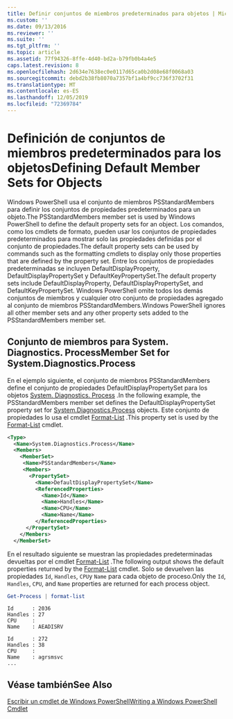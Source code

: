 ```yaml
---
title: Definir conjuntos de miembros predeterminados para objetos | Microsoft Docs
ms.custom: ''
ms.date: 09/13/2016
ms.reviewer: ''
ms.suite: ''
ms.tgt_pltfrm: ''
ms.topic: article
ms.assetid: 77f94326-8ffe-4d40-bd2a-b79fb0b4a4e5
caps.latest.revision: 8
ms.openlocfilehash: 2d634e7638ec0e0117d65ca0b2d08e68f0068a03
ms.sourcegitcommit: debd2b38fb8070a7357bf1a4bf9cc736f3702f31
ms.translationtype: MT
ms.contentlocale: es-ES
ms.lasthandoff: 12/05/2019
ms.locfileid: "72369784"
---
```

# <a name="defining-default-member-sets-for-objects"></a><span data-ttu-id="0ad59-102">Definición de conjuntos de miembros predeterminados para los objetos</span><span class="sxs-lookup"><span data-stu-id="0ad59-102">Defining Default Member Sets for Objects</span></span>

<span data-ttu-id="0ad59-103">Windows PowerShell usa el conjunto de miembros PSStandardMembers para definir los conjuntos de propiedades predeterminados para un objeto.</span><span class="sxs-lookup"><span data-stu-id="0ad59-103">The PSStandardMembers member set is used by Windows PowerShell to define the default property sets for an object.</span></span> <span data-ttu-id="0ad59-104">Los comandos, como los cmdlets de formato, pueden usar los conjuntos de propiedades predeterminados para mostrar solo las propiedades definidas por el conjunto de propiedades.</span><span class="sxs-lookup"><span data-stu-id="0ad59-104">The default property sets can be used by commands such as the formatting cmdlets to display only those properties that are defined by the property set.</span></span> <span data-ttu-id="0ad59-105">Entre los conjuntos de propiedades predeterminadas se incluyen DefaultDisplayProperty, DefaultDisplayPropertySet y DefaultKeyPropertySet.</span><span class="sxs-lookup"><span data-stu-id="0ad59-105">The default property sets include DefaultDisplayProperty, DefaultDisplayPropertySet, and DefaultKeyPropertySet.</span></span> <span data-ttu-id="0ad59-106">Windows PowerShell omite todos los demás conjuntos de miembros y cualquier otro conjunto de propiedades agregado al conjunto de miembros PSStandardMembers.</span><span class="sxs-lookup"><span data-stu-id="0ad59-106">Windows PowerShell ignores all other member sets and any other property sets added to the PSStandardMembers member set.</span></span>

## <a name="member-set-for-systemdiagnosticsprocess"></a><span data-ttu-id="0ad59-107">Conjunto de miembros para System. Diagnostics. Process</span><span class="sxs-lookup"><span data-stu-id="0ad59-107">Member Set for System.Diagnostics.Process</span></span>

<span data-ttu-id="0ad59-108">En el ejemplo siguiente, el conjunto de miembros PSStandardMembers define el conjunto de propiedades DefaultDisplayPropertySet para los objetos [System. Diagnostics. Process](/dotnet/api/System.Diagnostics.Process) .</span><span class="sxs-lookup"><span data-stu-id="0ad59-108">In the following example, the PSStandardMembers member set defines the DefaultDisplayPropertySet property set for [System.Diagnostics.Process](/dotnet/api/System.Diagnostics.Process) objects.</span></span> <span data-ttu-id="0ad59-109">Este conjunto de propiedades lo usa el cmdlet [Format-List](/powershell/module/Microsoft.PowerShell.Utility/Format-List) .</span><span class="sxs-lookup"><span data-stu-id="0ad59-109">This property set is used by the [Format-List](/powershell/module/Microsoft.PowerShell.Utility/Format-List) cmdlet.</span></span>

```xml
<Type>
  <Name>System.Diagnostics.Process</Name>
  <Members>
    <MemberSet>
     <Name>PSStandardMembers</Name>
     <Members>
       <PropertySet>
         <Name>DefaultDisplayPropertySet</Name>
         <ReferencedProperties>
           <Name>Id</Name>
           <Name>Handles</Name>
           <Name>CPU</Name>
           <Name>Name</Name>
         </ReferencedProperties>
      </PropertySet>
    </Members>
  </MemberSet>
```

<span data-ttu-id="0ad59-110">En el resultado siguiente se muestran las propiedades predeterminadas devueltas por el cmdlet [Format-List](/powershell/module/Microsoft.PowerShell.Utility/Format-List) .</span><span class="sxs-lookup"><span data-stu-id="0ad59-110">The following output shows the default properties returned by the [Format-List](/powershell/module/Microsoft.PowerShell.Utility/Format-List) cmdlet.</span></span> <span data-ttu-id="0ad59-111">Solo se devuelven las propiedades `Id`, `Handles`, `CPU`y `Name` para cada objeto de proceso.</span><span class="sxs-lookup"><span data-stu-id="0ad59-111">Only the `Id`, `Handles`, `CPU`, and `Name` properties are returned for each process object.</span></span>

```powershell
Get-Process | format-list
```

```output
Id      : 2036
Handles : 27
CPU     :
Name    : AEADISRV

Id      : 272
Handles : 38
CPU     :
Name    : agrsmsvc
...
```

## <a name="see-also"></a><span data-ttu-id="0ad59-112">Véase también</span><span class="sxs-lookup"><span data-stu-id="0ad59-112">See Also</span></span>

[<span data-ttu-id="0ad59-113">Escribir un cmdlet de Windows PowerShell</span><span class="sxs-lookup"><span data-stu-id="0ad59-113">Writing a Windows PowerShell Cmdlet</span></span>](./writing-a-windows-powershell-cmdlet.md)

